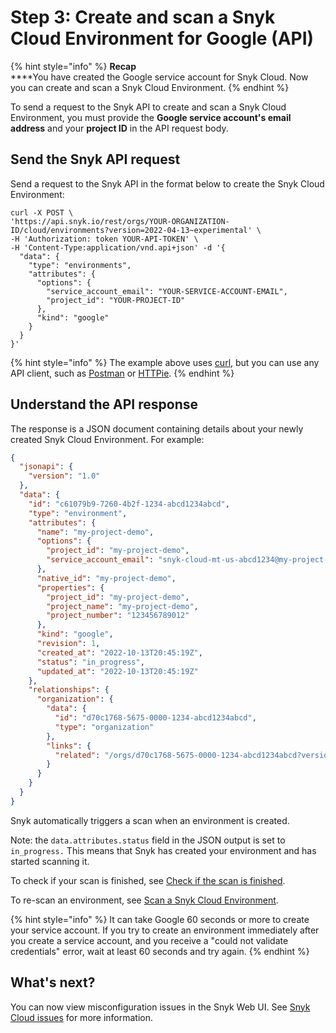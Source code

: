 # Step 3: Create and scan a Snyk Cloud Environment for Google (API)

{% hint style="info" %}
**Recap**\
****You have created the Google service account for Snyk Cloud. Now you can create and scan a Snyk Cloud Environment.
{% endhint %}

To send a request to the Snyk API to create and scan a Snyk Cloud Environment, you must provide the **Google service account's email address** and your **project ID** in the API request body.

## Send the Snyk API request

Send a request to the Snyk API in the format below to create the Snyk Cloud Environment:

```
curl -X POST \
'https://api.snyk.io/rest/orgs/YOUR-ORGANIZATION-ID/cloud/environments?version=2022-04-13~experimental' \
-H 'Authorization: token YOUR-API-TOKEN' \
-H 'Content-Type:application/vnd.api+json' -d '{
  "data": {
    "type": "environments",
    "attributes": {
      "options": {
        "service_account_email": "YOUR-SERVICE-ACCOUNT-EMAIL",
        "project_id": "YOUR-PROJECT-ID"
      },
      "kind": "google"
    }
  }
}'
```

{% hint style="info" %}
The example above uses [curl](https://curl.se/), but you can use any API client, such as [Postman](https://www.postman.com/) or [HTTPie](https://httpie.io/).
{% endhint %}

## Understand the API response

The response is a JSON document containing details about your newly created Snyk Cloud Environment. For example:

```json
{
  "jsonapi": {
    "version": "1.0"
  },
  "data": {
    "id": "c61079b9-7260-4b2f-1234-abcd1234abcd",
    "type": "environment",
    "attributes": {
      "name": "my-project-demo",
      "options": {
        "project_id": "my-project-demo",
        "service_account_email": "snyk-cloud-mt-us-abcd1234@my-project-demo.iam.gserviceaccount.com"
      },
      "native_id": "my-project-demo",
      "properties": {
        "project_id": "my-project-demo",
        "project_name": "my-project-demo",
        "project_number": "123456789012"
      },
      "kind": "google",
      "revision": 1,
      "created_at": "2022-10-13T20:45:19Z",
      "status": "in_progress",
      "updated_at": "2022-10-13T20:45:19Z"
    },
    "relationships": {
      "organization": {
        "data": {
          "id": "d70c1768-5675-0000-1234-abcd1234abcd",
          "type": "organization"
        },
        "links": {
          "related": "/orgs/d70c1768-5675-0000-1234-abcd1234abcd?version=2022-04-13~experimental"
        }
      }
    }
  }
}
```

Snyk automatically triggers a scan when an environment is created.

Note: the `data.attributes.status` field in the JSON output is set to `in_progress.` This means that Snyk has created your environment and has started scanning it.

To check if your scan is finished, see [Check if the scan is finished](https://docs.snyk.io/products/snyk-cloud/getting-started-with-snyk-cloud-aws/snyk-cloud-for-aws-api/step-3-create-and-scan-a-snyk-cloud-environment#check-if-the-scan-is-finished).

To re-scan an environment, see [Scan a Snyk Cloud Environment](https://docs.snyk.io/products/snyk-cloud/scan-a-snyk-cloud-environment).

{% hint style="info" %}
It can take Google 60 seconds or more to create your service account. If you try to create an environment immediately after you create a service account, and you receive a "could not validate credentials" error, wait at least 60 seconds and try again.
{% endhint %}

## What's next?

You can now view misconfiguration issues in the Snyk Web UI. See [Snyk Cloud issues](https://docs.snyk.io/products/snyk-cloud/snyk-cloud-issues) for more information.
